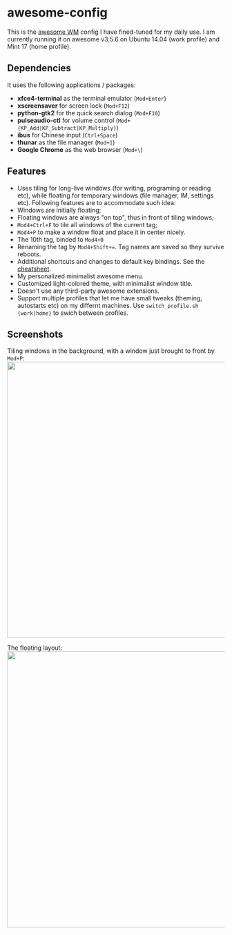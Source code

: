 # awesome-config
This is the [awesome WM](http://awesome.naquadah.org/) config I have fined-tuned for my daily use.
I am currently running it on awesome v3.5.6 on Ubuntu 14.04 (work profile) and Mint 17 (home profile).

## Dependencies ##
It uses the following applications / packages:
 - __xfce4-terminal__ as the terminal emulator (`Mod+Enter`)
 - __xscreensaver__ for screen lock (`Mod+F12`)
 - __python-gtk2__ for the quick search dialog (`Mod+F10`)
 - __pulseaudio-ctl__ for volume control (`Mod+{KP_Add|KP_Subtract|KP_Multiply}`)
 - __ibus__ for Chinese input (`Ctrl+Space`)
 - __thunar__ as the file manager (`Mod+]`)
 - __Google Chrome__ as the web browser (`Mod+\`)

## Features ##
 - Uses tiling for long-live windows (for writing, programing or reading etc),
   while floating for temporary windows (file manager, IM, settings etc).
   Following features are to accommodate such idea:
  - Windows are initially floating;
  - Floating windows are always "on top", thus in front of tiling windows;
  - `Mod4+Ctrl+F` to tile all windows of the current tag;
  - `Mod4+P` to make a window float and place it in center nicely.
 - The 10th tag, binded to `Mod4+0`
 - Renaming the tag by `Mod4+Shift+=`. Tag names are saved so they survive reboots.
 - Additional shortcuts and changes to default key bindings. See the [cheatsheet](/cheatsheet.txt).
 - My personalized minimalist awesome menu.
 - Customized light-colored theme, with minimalist window title.
 - Doesn't use any third-party awesome extensions.
 - Support multiple profiles that let me have small tweaks (theming, autostarts
   etc) on my differnt machines. Use `switch_profile.sh {work|home}` to swich
   between profiles.

## Screenshots ##

Tiling windows in the background, with a window just brought to front by `Mod+P`:
<img src="https://github.com/zhangkun83/awesome-config/blob/master/screenshots/place_center.jpg" width="640">

The floating layout:
<img src="https://github.com/zhangkun83/awesome-config/blob/master/screenshots/floating.jpg" width="640">
